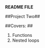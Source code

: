 **README FILE**</br>

##Project Two##</br>

##Covers: ##</br>

1. Functions</br>
2. Nested loops</br>
